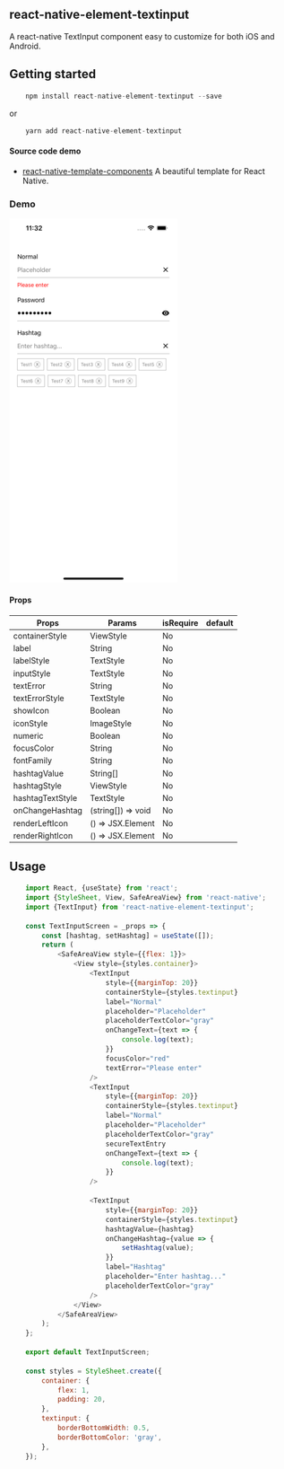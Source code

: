 ## react-native-element-textinput
A react-native TextInput component easy to customize for both iOS and Android.

## Getting started
```js
    npm install react-native-element-textinput --save
```
or

```js
    yarn add react-native-element-textinput
```

#### Source code demo
- [react-native-template-components](https://github.com/hoaphantn7604/react-native-template-components) A beautiful template for React Native.

### Demo
![](https://github.com/hoaphantn7604/file-upload/blob/master/document/textinput/demo.png)

#### Props
| Props              | Params               | isRequire | default          |
| ------------------ | -------------------- | --------- | ---------------- |
| containerStyle     | ViewStyle            | No        |                  |
| label              | String               | No        |                  |
| labelStyle         | TextStyle            | No        |                  |
| inputStyle         | TextStyle            | No        |                  |
| textError          | String               | No        |                  |
| textErrorStyle     | TextStyle            | No        |                  |
| showIcon           | Boolean              | No        |                  |
| iconStyle          | ImageStyle           | No        |                  |
| numeric            | Boolean              | No        |                  |
| focusColor         | String               | No        |                  |
| fontFamily         | String               | No        |                  |
| hashtagValue       | String[]             | No        |                  |
| hashtagStyle       | ViewStyle            | No        |                  |
| hashtagTextStyle   | TextStyle            | No        |                  |
| onChangeHashtag    | (string[]) => void   | No        |                  |
| renderLeftIcon     | () => JSX.Element    | No        |                  |
| renderRightIcon    | () => JSX.Element    | No        |                  |

## Usage
```javascript
    import React, {useState} from 'react';
    import {StyleSheet, View, SafeAreaView} from 'react-native';
    import {TextInput} from 'react-native-element-textinput';

    const TextInputScreen = _props => {
        const [hashtag, setHashtag] = useState([]);
        return (
            <SafeAreaView style={{flex: 1}}>
                <View style={styles.container}>
                    <TextInput
                        style={{marginTop: 20}}
                        containerStyle={styles.textinput}
                        label="Normal"
                        placeholder="Placeholder"
                        placeholderTextColor="gray"
                        onChangeText={text => {
                            console.log(text);
                        }}
                        focusColor="red"
                        textError="Please enter"
                    />
                    <TextInput
                        style={{marginTop: 20}}
                        containerStyle={styles.textinput}
                        label="Normal"
                        placeholder="Placeholder"
                        placeholderTextColor="gray"
                        secureTextEntry
                        onChangeText={text => {
                            console.log(text);
                        }}
                    />

                    <TextInput
                        style={{marginTop: 20}}
                        containerStyle={styles.textinput}
                        hashtagValue={hashtag}
                        onChangeHashtag={value => {
                            setHashtag(value);
                        }}
                        label="Hashtag"
                        placeholder="Enter hashtag..."
                        placeholderTextColor="gray"
                    />
                </View>
            </SafeAreaView>
        );
    };

    export default TextInputScreen;

    const styles = StyleSheet.create({
        container: {
            flex: 1,
            padding: 20,
        },
        textinput: {
            borderBottomWidth: 0.5,
            borderBottomColor: 'gray',
        },
    });
```